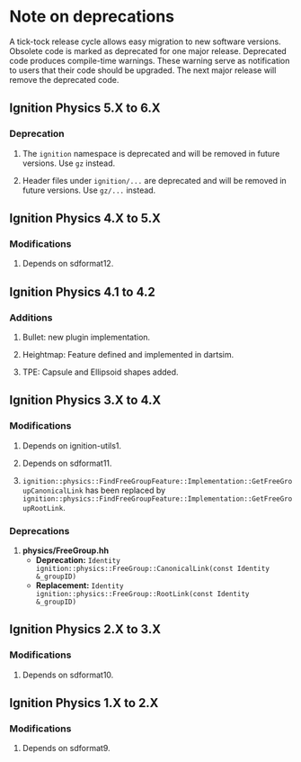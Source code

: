 # Note on deprecations
A tick-tock release cycle allows easy migration to new software versions.
Obsolete code is marked as deprecated for one major release.
Deprecated code produces compile-time warnings. These warning serve as
notification to users that their code should be upgraded. The next major
release will remove the deprecated code.

## Ignition Physics 5.X to 6.X

### Deprecation

1. The `ignition` namespace is deprecated and will be removed in future versions.  Use `gz` instead.

1. Header files under `ignition/...` are deprecated and will be removed in future versions.
   Use `gz/...` instead.

## Ignition Physics 4.X to 5.X

### Modifications

1. Depends on sdformat12.

## Ignition Physics 4.1 to 4.2

### Additions

1. Bullet: new plugin implementation.

1. Heightmap: Feature defined and implemented in dartsim.

1. TPE: Capsule and Ellipsoid shapes added.

## Ignition Physics 3.X to 4.X

### Modifications

1. Depends on ignition-utils1.

1. Depends on sdformat11.

1. `ignition::physics::FindFreeGroupFeature::Implementation::GetFreeGroupCanonicalLink`
   has been replaced by `ignition::physics::FindFreeGroupFeature::Implementation::GetFreeGroupRootLink`.

### Deprecations

1. **physics/FreeGroup.hh**
    + **Deprecation:** `Identity ignition::physics::FreeGroup::CanonicalLink(const Identity &_groupID)`
    + **Replacement:** `Identity ignition::physics::FreeGroup::RootLink(const Identity &_groupID)`

## Ignition Physics 2.X to 3.X

### Modifications

1. Depends on sdformat10.

## Ignition Physics 1.X to 2.X

### Modifications

1. Depends on sdformat9.
